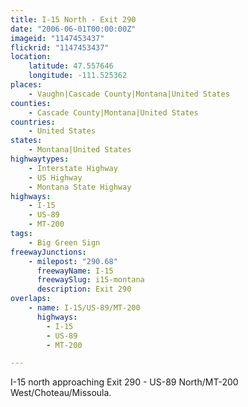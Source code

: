 ```yaml
---
title: I-15 North - Exit 290
date: "2006-06-01T00:00:00Z"
imageid: "1147453437"
flickrid: "1147453437"
location:
    latitude: 47.557646
    longitude: -111.525362
places:
    - Vaughn|Cascade County|Montana|United States
counties:
    - Cascade County|Montana|United States
countries:
    - United States
states:
    - Montana|United States
highwaytypes:
    - Interstate Highway
    - US Highway
    - Montana State Highway
highways:
    - I-15
    - US-89
    - MT-200
tags:
    - Big Green Sign
freewayJunctions:
    - milepost: "290.68"
      freewayName: I-15
      freewaySlug: i15-montana
      description: Exit 290
overlaps:
    - name: I-15/US-89/MT-200
      highways:
        - I-15
        - US-89
        - MT-200

---
```

I-15 north approaching Exit 290 - US-89 North/MT-200 West/Choteau/Missoula.